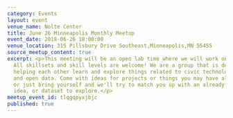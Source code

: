 ```yaml
---
category: Events
layout: event
venue_name: Nolte Center
title: June 26 Minneapolis Monthly Meetup
event_date: 2018-06-26 18:00:00
venue_location: 315 Pillsbury Drive Southeast,Minneapolis,MN 55455
source_meetup_content: true
excerpt: <p>This meeting will be an open lab time where we will work on projects.
  All skillsets and skill levels are welcome! We are a group that is dedicated to
  helping each other learn and explore things related to civic technology, open government,
  and open data. Come with ideas for projects or things you may have already started,
  or just bring yourself and we'll try to match you up with an already existing project,
  idea, or dataset to explore.</p>
meetup_event_id: tlqgqpyxjbjc
published: true
---
```

